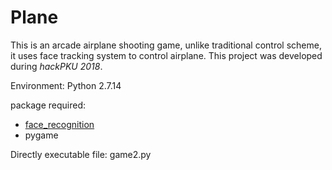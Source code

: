 # Plane  

This is an arcade airplane shooting game, unlike traditional control scheme, it uses face tracking system to control airplane.
This project was developed during *hackPKU 2018*.

Environment: Python 2.7.14

package required: 
* [face_recognition](https://github.com/ageitgey/face_recognition)
* pygame  

Directly executable file: game2.py

